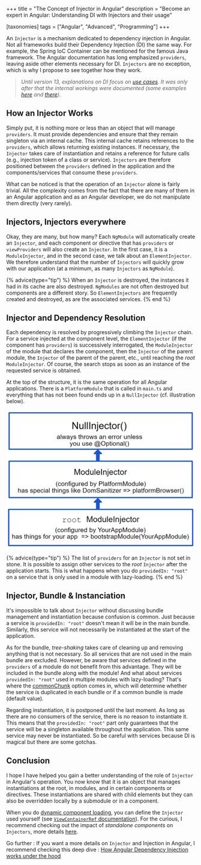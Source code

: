 +++
title = "The Concept of Injector in Angular"
description = "Become an expert in Angular: Understanding DI with Injectors and their usage"

[taxonomies]
tags = ["Angular", "Advanced", "Programming"]
+++

An `Injector` is a mechanism dedicated to dependency injection in Angular. Not all frameworks build their Dependency Injection (DI) the same way. For example, the Spring IoC Container can be mentioned for the famous Java framework. The Angular documentation has long emphasized `providers`, leaving aside other elements necessary for DI. `Injectors` are no exception, which is why I propose to see together how they work.

<!-- more -->

> _Until version 13, explanations on DI focus on [use cases](https://v13.angular.io/guide/dependency-injection-providers). It was only after that the internal workings were documented (some examples [here](https://angular.io/guide/dependency-injection) and [there](https://angular.io/guide/hierarchical-dependency-injection))._

## How an Injector Works

Simply put, it is nothing more or less than an object that will manage `providers`. It must provide dependencies and ensure that they remain singleton via an internal cache. This internal cache retains references to the `providers`, which allows returning existing instances. If necessary, the `Injector` takes care of instantiation and retains a reference for future calls (e.g., injection token of a class or service). `Injectors` are therefore positioned between the `providers` defined in the application and the components/services that consume these `providers`.

What can be noticed is that the operation of an `Injector` alone is fairly trivial. All the complexity comes from the fact that there are many of them in an Angular application and as an Angular developer, we do not manipulate them directly (very rarely).

## Injectors, Injectors everywhere

Okay, they are many, but how many? Each `NgModule` will automatically create an `Injector`, and each component or directive that has `providers` or `viewProviders` will also create an `Injector`. In the first case, it is a `ModuleInjector`, and in the second case, we talk about an `ElementInjector`. We therefore understand that the number of `Injectors` will quickly grow with our application (at a minimum, as many `Injectors` as `NgModule`).

{% advice(type="tip") %}
When an `Injector` is destroyed, the instances it had in its cache are also destroyed. `NgModules` are not often destroyed but components are a different story. So `ElementInjectors` are frequently created and destroyed, as are the associated services.
{% end %}

## Injector and Dependency Resolution

Each dependency is resolved by progressively climbing the `Injector` chain. For a service injected at the component level, the `ElementInjector` (if the component has `providers`) is successively interrogated, the `ModuleInjector` of the module that declares the component, then the `Injector` of the parent module, the `Injector` of the parent of the parent, etc., until reaching the _root_ `ModuleInjector`. Of course, the search stops as soon as an instance of the requested service is obtained.

At the top of the structure, it is the same operation for all Angular applications. There is a `PlatformModule` that is called in `main.ts` and everything that has not been found ends up in a `NullInjector` (cf. illustration below).

![Illustration of the root `Injector`, the platform `Injector` and the `NullInjector`](./base-injectors.png)

{% advice(type="tip") %}
The list of `providers` for an `Injector` is not set in stone. It is possible to assign other services to the _root_ `Injector` after the application starts. This is what happens when you do `providedIn: "root"` on a service that is only used in a module with lazy-loading.
{% end %}

## Injector, Bundle & Instanciation

It's impossible to talk about `Injector` without discussing bundle management and instantiation because confusion is common. Just because a service is `providedIn: "root"` doesn't mean it will be in the main bundle. Similarly, this service will not necessarily be instantiated at the start of the application.

As for the bundle, _tree-shaking_ takes care of cleaning up and removing anything that is not necessary. So all services that are not used in the main bundle are excluded. However, be aware that services defined in the `providers` of a module do not benefit from this advantage. They will be included in the bundle along with the module! And what about services `providedIn: "root"` used in multiple modules with lazy-loading? That's where the [commonChunk](https://github.com/angular/angular-cli/blob/ce3f1bd6b9bd4f584fba9abe9bd7d6bb81670bda/packages/angular_devkit/build_angular/src/builders/browser/schema.json#L262) option comes in, which will determine whether the service is duplicated in each bundle or if a common bundle is made (default value).

Regarding instantiation, it is postponed until the last moment. As long as there are no consumers of the service, there is no reason to instantiate it. This means that the `providedIn: "root"` part only guarantees that the service will be a singleton available throughout the application. This same service may never be instantiated. So be careful with services because DI is magical but there are some gotchas.

## Conclusion

I hope I have helped you gain a better understanding of the role of `Injector` in Angular's operation. You now know that it is an object that manages instantiations at the root, in modules, and in certain components or directives. These instantiations are shared with child elements but they can also be overridden locally by a submodule or in a component.

When you do [dynamic component loading](https://angular.io/guide/dynamic-component-loader), you can define the `Injector` used yourself (see [`ViewContainerRef` documentation](https://angular.io/api/core/ViewContainerRef#createcomponent)). For the curious, I recommend checking out the impact of _standalone components_ on `Injectors`, more details [here](https://angular.io/guide/standalone-components#dependency-injection-and-injectors-hierarchy).

Go further : If you want a more details on `Injector` and Injection in Angular, I recommend checking this deep dive : [How Angular Dependency Injection works under the hood](https://medium.com/ngconf/how-angular-dependency-injection-works-under-the-hood-cc210f7040bd)
